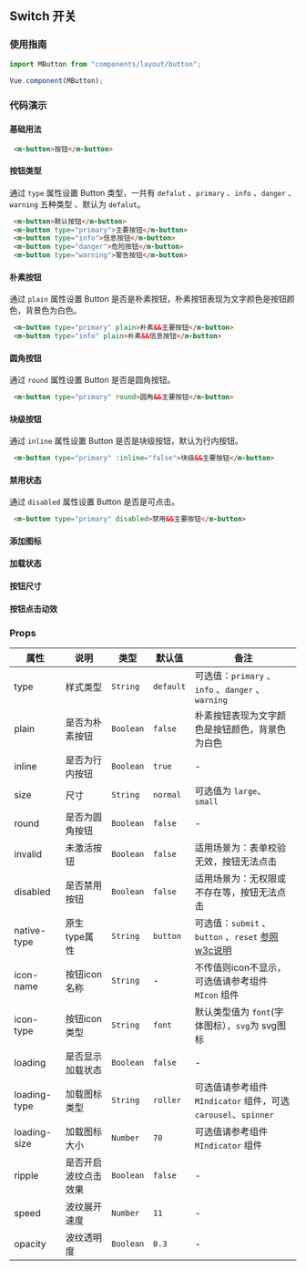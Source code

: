 ## Switch 开关
### 使用指南
``` javascript
import MButton from "components/layout/button";

Vue.component(MButton);
```
### 代码演示
#### 基础用法
```html
 <m-button>按钮</m-button>
```
#### 按钮类型
通过 `type` 属性设置 Button 类型，一共有 `defalut` 、`primary` 、`info` 、`danger` 、`warning`  五种类型 、默认为 `defalut`。
```html
 <m-button>默认按钮</m-button>
 <m-button type="primary">主要按钮</m-button>
 <m-button type="info">信息按钮</m-button>
 <m-button type="danger">危险按钮</m-button>
 <m-button type="warning">警告按钮</m-button>
```
#### 朴素按钮
通过 `plain` 属性设置 Button 是否是朴素按钮，朴素按钮表现为文字颜色是按钮颜色，背景色为白色。
```html
 <m-button type="primary" plain>朴素&&主要按钮</m-button>
 <m-button type="info" plain>朴素&&信息按钮</m-button>
```
#### 圆角按钮
通过 `round` 属性设置 Button 是否是圆角按钮。
```html
 <m-button type="primary" round>圆角&&主要按钮</m-button>
```
#### 块级按钮
通过 `inline` 属性设置 Button 是否是块级按钮，默认为行内按钮。
```html
 <m-button type="primary" :inline="false">块级&&主要按钮</m-button>
```
#### 禁用状态
通过 `disabled` 属性设置 Button 是否是可点击。
```html
 <m-button type="primary" disabled>禁用&&主要按钮</m-button>
```
#### 添加图标
#### 加载状态
#### 按钮尺寸
#### 按钮点击动效

### Props 
| 属性 | 说明 | 类型 | 默认值 | 备注 |
|------|------|------|------|------|
| type | 样式类型 | `String` | `default` | 可选值：`primary` 、`info` 、`danger` 、`warning` |
| plain | 是否为朴素按钮 | `Boolean` | `false` | 朴素按钮表现为文字颜色是按钮颜色，背景色为白色 |
| inline | 是否为行内按钮 | `Boolean` | `true` | - |
| size | 尺寸 | `String` | `normal` | 可选值为 `large`、 `small` |
| round | 是否为圆角按钮 | `Boolean` | `false` | - |
| invalid | 未激活按钮 | `Boolean` | `false` | 适用场景为：表单校验无效，按钮无法点击 |
| disabled | 是否禁用按钮 | `Boolean` | `false` | 适用场景为：无权限或不存在等，按钮无法点击 |
| native-type | 原生type属性 | `String` | `button` | 可选值：`submit` 、`button` 、`reset` [参照w3c说明](http://www.w3school.com.cn/tags/att_button_type.asp) |
| icon-name | 按钮icon名称 | `String` | - | 不传值则icon不显示，可选值请参考组件 `MIcon` 组件 |
| icon-type | 按钮icon类型 | `String` | `font` | 默认类型值为 `font`(字体图标），`svg`为 svg图标 |
| loading | 是否显示加载状态 | `Boolean` | `false` | - |
| loading-type | 加载图标类型 | `String` | `roller` | 可选值请参考组件 `MIndicator` 组件，可选 `carousel`、`spinner` |
| loading-size | 加载图标大小 | `Number` | `70` | 可选值请参考组件 `MIndicator` 组件 |
| ripple | 是否开启波纹点击效果 | `Boolean` | `false` | - |
| speed | 波纹展开速度 | `Number` | `11` | - |
| opacity | 波纹透明度 | `Boolean` | `0.3` | - |
